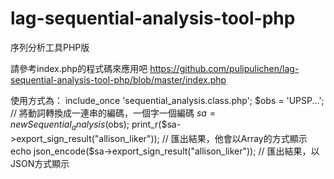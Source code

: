 # lag-sequential-analysis-tool-php
序列分析工具PHP版

請參考index.php的程式碼來應用吧
https://github.com/pulipulichen/lag-sequential-analysis-tool-php/blob/master/index.php

使用方式為：
include_once 'sequential_analysis.class.php';
$obs = 'UPSP...'; // 將動詞轉換成一連串的編碼，一個字一個編碼
$sa = new Sequential_analysis($obs);
print_r($sa->export_sign_result("allison_liker")); // 匯出結果，他會以Array的方式顯示
echo json_encode($sa->export_sign_result("allison_liker")); // 匯出結果，以JSON方式顯示
